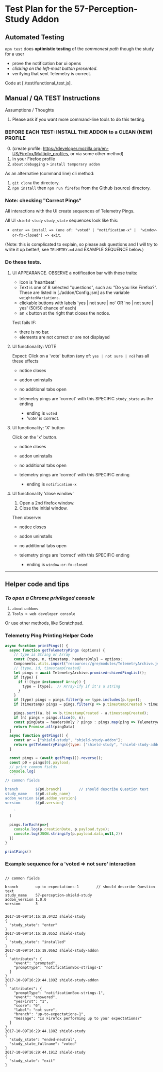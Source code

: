 # Test Plan for the 57-Perception-Study Addon

## Automated Testing

`npm test` does **optimistic testing** of the *commonest path* though the study for a user

- prove the notification bar ui opens
- *clicking on the left-most button presented*.
- verifying that sent Telemetry is correct.

Code at [./test/functional_test.js].

## Manual / QA TEST Instructions

Assumptions / Thoughts

1.  Please ask if you want  more command-line tools to do this testing.

### BEFORE EACH TEST: INSTALL THE ADDON to a CLEAN (NEW) PROFILE

0.  (create profile:  https://developer.mozilla.org/en-US/Firefox/Multiple_profiles, or via some other method)
1.  In your Firefox profile
2.  `about:debugging` > `install temporary addon`

As an alternative (command line) cli method:

1. `git clone` the directory.
2. `npm install` then `npm run firefox` from the Github (source) directory.


### Note: checking "Correct Pings"

All interactions with the UI create sequences of Telemetry Pings.

All UI `shield-study` `study_state` sequences look like this:

- `enter => install => (one of: "voted" | "notification-x" |  "window-or-fx-closed") => exit`.

(Note: this is complicated to explain, so please ask questions and I will try to write it up better!, see `TELMETRY.md` and EXAMPLE SEQUENCE below.)

### Do these tests.

1.  UI APPEARANCE.  OBSERVE a notification bar with these traits:

    *  Icon is 'heartbeat'
    *  Text is one of 8 selected "questions", such as:  "Do you like Firefox?".  These are listed in [./addon/Config.jsm] as the variable `weightedVariations`.
    *  clickable buttons with labels 'yes | not sure | no'  OR 'no | not sure | yes' (50/50 chance of each)
    *  an `x` button at the right that closes the notice.

    Test fails IF:

    - there is no bar.
    - elements are not correct or are not displayed


2.  UI functionality: VOTE

    Expect:  Click on a 'vote' button (any of: `yes | not sure | no`) has all these effects

    - notice closes
    - addon uninstalls
    - no additional tabs open
    - telemetry pings are 'correct' with this SPECIFIC `study_state` as the ending

        - ending is `voted`
        - 'vote' is correct.

3.  UI functionality: 'X' button

    Click on the 'x' button.

    - notice closes
    - addon uninstalls
    - no additional tabs open
    - telemetry pings are 'correct' with this SPECIFIC ending

      - ending is `notification-x`

4.  UI functionality  'close window'

    1.  Open a 2nd firefox window.
    2.  Close the initial window.

    Then observe:

    - notice closes
    - addon uninstalls
    - no additional tabs open
    - telemetry pings are 'correct' with this SPECIFIC ending

      - ending is `window-or-fx-closed`


---
## Helper code and tips

### ***To open a Chrome privileged console***

1.  `about:addons`
2.  `Tools > web developer console`

Or use other methods, like Scratchpad.


### **Telemetry Ping Printing Helper Code**

```javascript
async function printPings() {
  async function getTelemetryPings (options) {
    // type is String or Array
    const {type, n, timestamp, headersOnly} = options;
    Components.utils.import("resource://gre/modules/TelemetryArchive.jsm");
    // {type, id, timestampCreated}
    let pings = await TelemetryArchive.promiseArchivedPingList();
    if (type) {
      if (!(type instanceof Array)) {
        type = [type];  // Array-ify if it's a string
      }
    }
    if (type) pings = pings.filter(p => type.includes(p.type));
    if (timestamp) pings = pings.filter(p => p.timestampCreated > timestamp);

    pings.sort((a, b) => b.timestampCreated - a.timestampCreated);
    if (n) pings = pings.slice(0, n);
    const pingData = headersOnly ? pings : pings.map(ping => TelemetryArchive.promiseArchivedPingById(ping.id));
    return Promise.all(pingData)
  }
  async function getPings() {
    const ar = ["shield-study", "shield-study-addon"];
    return getTelemetryPings({type: ["shield-study", "shield-study-addon"]});
  }

  const pings = (await getPings()).reverse();
  const p0 = pings[0].payload;
  // print common fields
  console.log(
    `
// common fields

branch        ${p0.branch}        // should describe Question text
study_name    ${p0.study_name}
addon_version ${p0.addon_version}
version       ${p0.version}

    `
  )

  pings.forEach(p=>{
    console.log(p.creationDate, p.payload.type);
    console.log(JSON.stringify(p.payload.data,null,2))
  })
}

printPings()

```


### Example sequence for a 'voted => not sure' interaction

```

// common fields

branch        up-to-expectations-1        // should describe Question text
study_name    57-perception-shield-study
addon_version 1.0.0
version       3


2017-10-09T14:16:18.042Z shield-study
{
  "study_state": "enter"
}
2017-10-09T14:16:18.055Z shield-study
{
  "study_state": "installed"
}
2017-10-09T14:16:18.066Z shield-study-addon
{
  "attributes": {
    "event": "prompted",
    "promptType": "notificationBox-strings-1"
  }
}
2017-10-09T16:29:44.109Z shield-study-addon
{
  "attributes": {
    "promptType": "notificationBox-strings-1",
    "event": "answered",
    "yesFirst": "1",
    "score": "0",
    "label": "not sure",
    "branch": "up-to-expectations-1",
    "message": "Is Firefox performing up to your expectations?"
  }
}
2017-10-09T16:29:44.188Z shield-study
{
  "study_state": "ended-neutral",
  "study_state_fullname": "voted"
}
2017-10-09T16:29:44.191Z shield-study
{
  "study_state": "exit"
}
```
